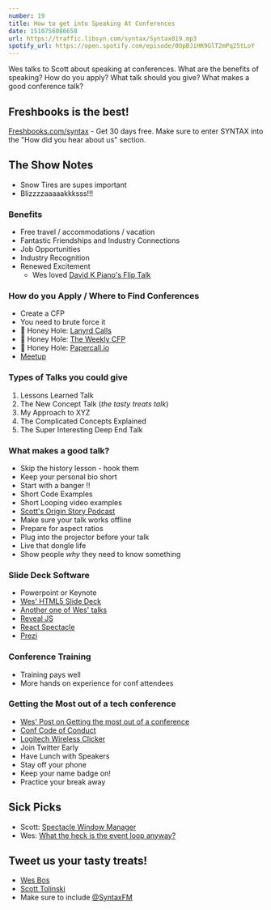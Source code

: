 ```yaml
---
number: 19
title: How to get into Speaking At Conferences
date: 1510756086658
url: https://traffic.libsyn.com/syntax/Syntax019.mp3
spotify_url: https://open.spotify.com/episode/0OpBJiHK9GlT2mPq25tLoY
---
```


Wes talks to Scott about speaking at conferences. What are the benefits of speaking? How do you apply? What talk should you give? What makes a good conference talk?

## Freshbooks is the best!

[Freshbooks.com/syntax](https://freshbooks.com/syntax) - Get 30 days free. Make sure to enter SYNTAX into the "How did you hear about us" section.

## The Show Notes

* Snow Tires are supes important
* Blizzzzaaaaakkksss!!!

### Benefits

* Free travel / accommodations / vacation
* Fantastic Friendships and Industry Connections
* Job Opportunities
* Industry Recognition
* Renewed Excitement
  * Wes loved [David K Piano's Flip Talk](http://slides.com/davidkhourshid/flipping#/)

### How do you Apply / Where to Find Conferences

* Create a CFP
* You need to brute force it
* 🍯 Honey Hole: [Lanyrd Calls](http://lanyrd.com/calls/)
* 🐝 Honey Hole: [The Weekly CFP](http://theweeklycfp.com/)
* 🍯 Honey Hole: [Papercall.io](https://www.papercall.io/)
* [Meetup](http://meetup.com/)

### Types of Talks you could give

1. Lessons Learned Talk
1. The New Concept Talk (_the tasty treats talk_)
1. My Approach to XYZ
1. The Complicated Concepts Explained
1. The Super Interesting Deep End Talk

### What makes a good talk?

* Skip the history lesson - hook them
* Keep your personal bio short
* Start with a banger ‼️
* Short Code Examples
* Short Looping video examples
* [Scott's Origin Story Podcast](https://syntax.fm/show/007/scott-tolinski-origin-story)
* Make sure your talk works offline
* Prepare for aspect ratios
* Plug into the projector before your talk
* Live that dongle life
* Show people _why_ they need to know something


### Slide Deck Software
* Powerpoint or Keynote
* [Wes' HTML5 Slide Deck](https://github.com/wesbos/future-js)
* [Another one of Wes' talks](https://github.com/wesbos/ES6-talk)
* [Reveal JS](http://lab.hakim.se/reveal-js/)
* [React Spectacle](https://github.com/FormidableLabs/spectacle)
* [Prezi](https://prezi.com/)

### Conference Training
* Training pays well
* More hands on experience for conf attendees

### Getting the Most out of a tech conference
* [Wes' Post on Getting the most out of a conference](http://wesbos.com/get-the-most-out-of-conferences/)
* [Conf Code of Conduct](http://confcodeofconduct.com/)
* [Logitech Wireless Clicker](http://amzn.to/2hBmLgD)
* Join Twitter Early
* Have Lunch with Speakers
* Stay off your phone
* Keep your name badge on!
* Practice your break away

## Sick Picks
* Scott: [Spectacle Window Manager](https://www.spectacleapp.com/)
* Wes: [What the heck is the event loop anyway?](https://www.youtube.com/watch?v=8aGhZQkoFbQ)

## Tweet us your tasty treats!
* [Wes Bos](https://twitter.com/wesbos)
* [Scott Tolinski](https://twitter.com/stolinski)
* Make sure to include [@SyntaxFM](https://twitter.com/SyntaxFM)
